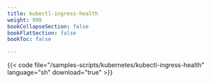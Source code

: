 ```yaml
---
title: kubectl-ingress-health
weight: 999
bookCollapseSection: false
bookFlatSection: false
bookToc: false

---
```


{{< code file="/samples-scripts/kubernetes/kubectl-ingress-health" language="sh" download="true" >}}
